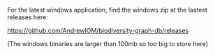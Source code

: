 For the latest windows application, find the windows zip at the lastest releases here: 

https://github.com/AndrewIOM/biodiversity-graph-db/releases

(The windows binaries are larger than 100mb so too big to store here)
